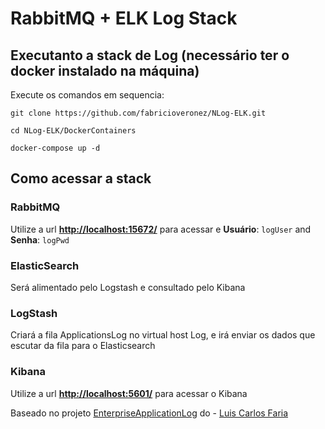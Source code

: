 # RabbitMQ + ELK Log Stack

## Executanto a stack de Log (necessário ter o docker instalado na máquina)
Execute os comandos em sequencia:

```git clone https://github.com/fabricioveronez/NLog-ELK.git```

```cd NLog-ELK/DockerContainers```

```docker-compose up -d```

## Como acessar a stack 

### RabbitMQ
Utilize a url **[http://localhost:15672/](http://localhost:15672/)** para acessar e  **Usuário**: ```logUser``` and **Senha**: ```logPwd```

### ElasticSearch
Será alimentado pelo Logstash e consultado pelo Kibana

### LogStash
Criará a fila ApplicationsLog no virtual host Log, e irá enviar os dados que escutar da fila para o Elasticsearch

### Kibana
Utilize a url  **[http://localhost:5601/](http://localhost:5601/)** para acessar o Kibana

Baseado no projeto [EnterpriseApplicationLog](https://github.com/docker-gallery/EnterpriseApplicationLog) do - [Luis Carlos Faria](http://gago.io/)



